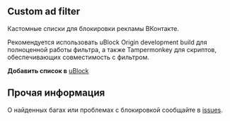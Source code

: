 <h2>Custom ad filter</h2>

Кастомные списки для блокировки рекламы ВКонтакте.

Рекомендуется использовать uBlock Origin development build для полноценной работы фильтра, а также Tampermonkey для скриптов, обеспечивающих совместимость с фильтром.

<b>Добавить список в</b> [uBlock](https://subscribe.adblockplus.org/?location=https://raw.githubusercontent.com/LordArrin/vk_adblock/main/adblock?_=rawlist&title=VK_Adblock)

## Прочая информация

О найденных багах или проблемах с блокировкой сообщайте в [issues](https://github.com/LordArrin/vk_adblock/issues).
